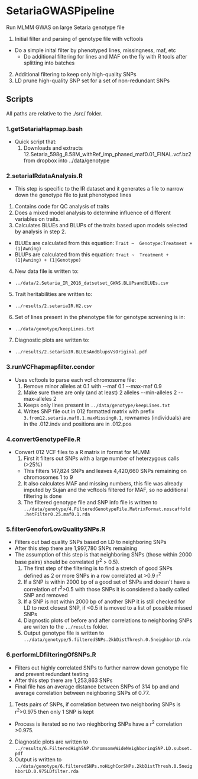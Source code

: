 # SetariaGWASPipeline
Run MLMM GWAS on large Setaria genotype file

1. Initial filter and parsing of genotype file with vcftools
  * Do a simple inital filter by phenotyped lines, missingness, maf, etc
    * Do additional filtering for lines and MAF on the fly with R tools after splitting into batches
2. Additional filtering to keep only high-quality SNPs
3. LD prune high-quality SNP set for a set of non-redundant SNPs

## Scripts

All paths are relative to the ./src/ folder.

### 1.getSetariaHapmap.bash
* Quick script that:
  1. Downloads and extracts 12.Setaria_598g_8.58M_withRef_imp_phased_maf0.01_FINAL.vcf.bz2 from dropbox into ../data/genotype
  
### 2.setariaIRdataAnalysis.R
* This step is specific to the IR dataset and it generates a file to narrow down the genotype file to just phenotyped lines
 1. Contains code for QC analysis of traits
 2. Does a mixed model analysis to determine influence of different variables on traits.
 3. Calculates BLUEs and BLUPs of the traits based upon models selected by analysis in step 2.
   * BLUEs are calculated from this equation:
    `Trait ~  Genotype:Treatment + (1|Awning)`
   * BLUPs are calculated from this equation:
    `Trait ~  Treatment + (1|Awning) + (1|Genotype)`
 4. New data file is written to:
   * `../data/2.Setaria_IR_2016_datsetset_GWAS.BLUPsandBLUEs.csv`
 5. Trait heritabilities are written to:
   * `../results/2.setariaIR.H2.csv`
 6. Set of lines present in the phenotype file for genotype screening is in:
   * `../data/genotype/keepLines.txt`
 7. Diagnostic plots are written to:
   * `../results/2.setariaIR.BLUEsAndBlupsVsOriginal.pdf`
   
### 3.runVCFhapmapfilter.condor
* Uses vcftools to parse each vcf chromosome file:
  1. Remove minor alleles at 0.1 with --maf 0.1 --max-maf 0.9
  2. Make sure there are only (and at least) 2 alleles --min-alleles 2 --max-alleles 2
  3. Keeps only lines present in `../data/genotype/keepLines.txt`
  4. Writes SNP file out in 012 formatted matrix with prefix `3.from12.setaria.maf0.1.maxMissing0.1`, rownames (individuals) are in the .012.indv and positions are in .012.pos
  
### 4.convertGenotypeFile.R
* Convert 012 VCF files to a R matrix in format for MLMM
  1. First it filters out SNPs with a large number of heterzygous calls (>25%)
    * This filters 147,824 SNPs and leaves 4,420,660 SNPs remaining on chromosomes 1 to 9
  2. It also calculates MAF and missing numbers, this file was already imputed by Sujan and the vcftools filtered for MAF, so no additional filtering is done
  3. The filtered genotype file and SNP info file is written to `../data/genotype/4.FilteredGenotypeFile.MatrixFormat.noscaffold.hetFilter0.25.maf0.1.rda`
  
### 5.filterGenoforLowQualitySNPs.R
* Filters out bad quality SNPs based on LD to neighboring SNPs
* After this step there are 1,997,780 SNPs remaining
 * The assumption of this step is that neighboring SNPs (those within 2000 base pairs) should be correlated (r<sup>2</sup> > 0.5).
   1. The first step of the filtering is to find a stretch of good SNPs defined as 2 or more SNPs in a row correlated at >0.9 r<sup>2</sup>
   2. If a SNP is within 2000 bp of a good set of SNPs and doesn't have a correlation of r<sup>2</sup>>0.5 with those SNPs it is considered a badly called SNP and removed
   3. If a SNP is not within 2000 bp of another SNP it is still checked for LD to next closest SNP, if <0.5 it is moved to a list of possible missed SNPs
   4. Diagnostic plots of before and after correlations to neighboring SNPs are writen to the `../results` folder.
   5. Output genotype file is written to `../data/genotype/5.filteredSNPs.2kbDistThresh.0.5neighborLD.rda`
    
### 6.performLDfilteringOfSNPs.R
* Filters out highly correlated SNPs to further narrow down genotype file and prevent redundant testing
* After this step there are 1,253,863 SNPs
* Final file has an average distance between SNPs of 314 bp and and average correlation between neighboring SNPs of 0.77.
 1. Tests pairs of SNPs, if correlation between two neighboring SNPs is r<sup>2</sup>>0.975 then only 1 SNP is kept
   * Process is iterated so no two nieghboring SNPs have a r<sup>2</sup> correlation >0.975.
 2. Diagnostic plots are written to `../results/6.FilteredHighSNP.ChromsomeWideNeighboringSNP.LD.subset.pdf`
 3. Output is written to `../data/genotype/6.filteredSNPs.noHighCorSNPs.2kbDistThresh.0.5neighborLD.0.975LDfilter.rda`
 